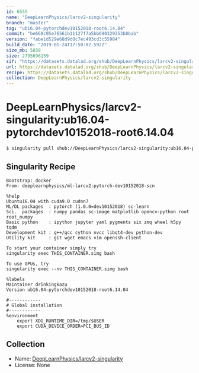 ```yaml
---
id: 6555
name: "DeepLearnPhysics/larcv2-singularity"
branch: "master"
tag: "ub16.04-pytorchdev10152018-root6.14.04"
commit: "be669c05e76561b11127f7a5bb690329353b8bab"
version: "fabe1d529e68d9d0c7ec493cd3c55984"
build_date: "2019-01-24T17:50:02.592Z"
size_mb: 5838
size: 2795696159
sif: "https://datasets.datalad.org/shub/DeepLearnPhysics/larcv2-singularity/ub16.04-pytorchdev10152018-root6.14.04/2019-01-24-be669c05-fabe1d52/fabe1d529e68d9d0c7ec493cd3c55984.simg"
url: https://datasets.datalad.org/shub/DeepLearnPhysics/larcv2-singularity/ub16.04-pytorchdev10152018-root6.14.04/2019-01-24-be669c05-fabe1d52/
recipe: https://datasets.datalad.org/shub/DeepLearnPhysics/larcv2-singularity/ub16.04-pytorchdev10152018-root6.14.04/2019-01-24-be669c05-fabe1d52/Singularity
collection: DeepLearnPhysics/larcv2-singularity
---
```


# DeepLearnPhysics/larcv2-singularity:ub16.04-pytorchdev10152018-root6.14.04

```bash
$ singularity pull shub://DeepLearnPhysics/larcv2-singularity:ub16.04-pytorchdev10152018-root6.14.04
```

## Singularity Recipe

```singularity
Bootstrap: docker
From: deeplearnphysics/ml-larcv2:pytorch-dev10152018-scn

%help
Ubuntu16.04 with cuda9.0 cudnn7
ML/DL packages  : pytorch (1.0.0=dev10152018) sc-learn
Sci.  packages  : numpy pandas sc-image matplotlib opencv-python root root_numpy
Basic python    : ipython jupyter yaml pygments six zmq wheel h5py tqdm
Development kit : g++/gcc cython nvcc libqt4-dev python-dev
Utility kit     : git wget emacs vim openssh-client

To start your container simply try
singularity exec THIS_CONTAINER.simg bash

To use GPUs, try
singularity exec --nv THIS_CONTAINER.simg bash

%labels
Maintainer drinkingkazu
Version ub16.04-pytorchdev10152018-root6.14.04

#------------
# Global installation
#------------
%environment
    export XDG_RUNTIME_DIR=/tmp/$USER
    export CUDA_DEVICE_ORDER=PCI_BUS_ID
```

## Collection

 - Name: [DeepLearnPhysics/larcv2-singularity](https://github.com/DeepLearnPhysics/larcv2-singularity)
 - License: None

